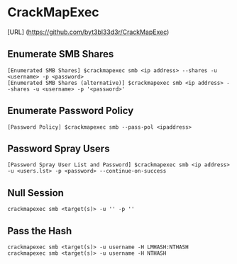 # CrackMapExec
[URL] (https://github.com/byt3bl33d3r/CrackMapExec)

## Enumerate SMB Shares
```
[Enumerated SMB Shares] $crackmapexec smb <ip address> --shares -u <username> -p <password>
[Enumerated SMB Shares (alternative)] $crackmapexec smb <ip address> --shares -u <username> -p '<password>'
```

## Enumerate Password Policy
```
[Password Policy] $crackmapexec smb --pass-pol <ipaddress>
```

## Password Spray Users
```
[Password Spray User List and Password] $crackmapexec smb <ip address> -u <users.lst> -p <password> --continue-on-success
```

## Null Session
```
crackmapexec smb <target(s)> -u '' -p ''
```

## Pass the Hash
```
crackmapexec smb <target(s)> -u username -H LMHASH:NTHASH
crackmapexec smb <target(s)> -u username -H NTHASH
```
